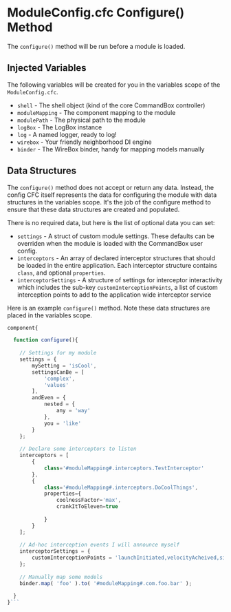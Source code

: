 # ModuleConfig.cfc Configure() Method

The `configure()` method will be run before a module is loaded.  

## Injected Variables

The following variables will be created for you in the variables scope of the `ModuleConfig.cfc`.

* `shell` - The shell object (kind of the core CommandBox controller)
* `moduleMapping` - The component mapping to the module
* `modulePath` - The physical path to the module
* `logBox` - The LogBox instance
* `log` - A named logger, ready to log!
* `wirebox` - Your friendly neighborhood DI engine
* `binder` - The WireBox binder, handy for mapping models manually

## Data Structures

The `configure()` method does not accept or return any data.  Instead, the config CFC itself represents the data for configuring the module with data structures in the variables scope.  It's the job of the configure method to ensure that these data structures are created and populated.  

There is no required data, but here is the list of optional data you can set:

* `settings` - A struct of custom module settings.  These defaults can be overriden when the module is loaded with the CommandBox user config.
* `interceptors` - An array of declared interceptor structures that should be loaded in the entire application. Each interceptor structure contains `class`, and optional `properties`.
* `interceptorSettings` - A structure of settings for interceptor interactivity which includes the sub-key `customInterceptionPoints`, a list of custom interception points to add to the application wide interceptor service

Here is an example `configure()` method.  Note these data structures are placed in the variables scope.

```javascript
component{

  function configure(){
  
    // Settings for my module
    settings = {
        mySetting = 'isCool',
        settingsCanBe = [
            'complex',
            'values'
        ],
        andEven = {
            nested = {
                any = 'way'
            },
            you = 'like'
        }
    };
    
    // Declare some interceptors to listen
    interceptors = [
		{
		    class='#moduleMapping#.interceptors.TestInterceptor'
		}, 
		{
		    class='#moduleMapping#.interceptors.DoCoolThings',
		    properties={
		        coolnessFactor='max',
		        crankItToEleven=true
		        
		    }
		}
    ];
    
    // Ad-hoc interception events I will announce myself
    interceptorSettings = {
        customInterceptionPoints = 'launchInitiated,velocityAcheived,singularityAcquired'
    };
    
    // Manually map some models
    binder.map( 'foo' ).to( '#moduleMapping#.com.foo.bar' );
  
  }
}```
